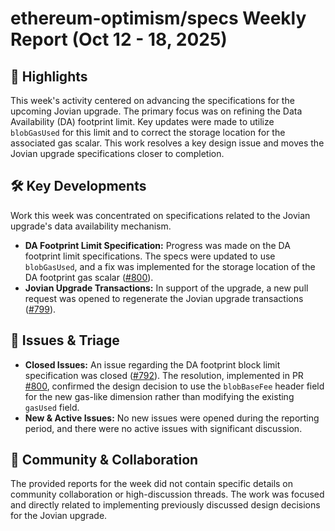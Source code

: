 # ethereum-optimism/specs Weekly Report (Oct 12 - 18, 2025)

## 🚀 Highlights
This week's activity centered on advancing the specifications for the upcoming Jovian upgrade. The primary focus was on refining the Data Availability (DA) footprint limit. Key updates were made to utilize `blobGasUsed` for this limit and to correct the storage location for the associated gas scalar. This work resolves a key design issue and moves the Jovian upgrade specifications closer to completion.

## 🛠️ Key Developments
Work this week was concentrated on specifications related to the Jovian upgrade's data availability mechanism.

- **DA Footprint Limit Specification:** Progress was made on the DA footprint limit specifications. The specs were updated to use `blobGasUsed`, and a fix was implemented for the storage location of the DA footprint gas scalar ([#800](https://github.com/ethereum-optimism/specs/pull/800)).
- **Jovian Upgrade Transactions:** In support of the upgrade, a new pull request was opened to regenerate the Jovian upgrade transactions ([#799](https://github.com/ethereum-optimism/specs/pull/799)).

## 🐛 Issues & Triage
- **Closed Issues:** An issue regarding the DA footprint block limit specification was closed ([#792](https://github.com/ethereum-optimism/specs/issues/792)). The resolution, implemented in PR [#800](https://github.com/ethereum-optimism/specs/pull/800), confirmed the design decision to use the `blobBaseFee` header field for the new gas-like dimension rather than modifying the existing `gasUsed` field.
- **New & Active Issues:** No new issues were opened during the reporting period, and there were no active issues with significant discussion.

## 💬 Community & Collaboration
The provided reports for the week did not contain specific details on community collaboration or high-discussion threads. The work was focused and directly related to implementing previously discussed design decisions for the Jovian upgrade.